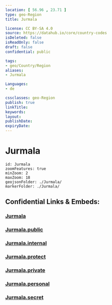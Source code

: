 ```yaml
---
location: [ 56.96 , 23.71 ] 
type: geo-Region
title: Jurmala

license: CC BY-SA 4.0
source: https://datahub.io/core/country-codes
isDeleted: false
isReadOnly: false
draft: false
confidential: public

tags:
- geo/Country/Region
aliases:
- Jurmala

Languages:
- de

cssclasses: geo-Region
publish: true
linkTitle: 
keywords: 
layout: 
publishDate: 
expiryDate: 
---
```


# Jurmala

```leaflet
id: Jurmala
zoomFeatures: true 
minZoom: 2 
maxZoom: 18
geojsonFolder: ./Jurmala/
markerFolder: ./Jurmala/
```


## Confidential Links & Embeds: 

### [Jurmala](/_Standards/Earth/Continent/Europe/Europe~North/Latvia/Counties/Jurmala.md) 

### [Jurmala.public](/_public/Earth/Continent/Europe/Europe~North/Latvia/Counties/Jurmala.public.md) 

### [Jurmala.internal](/_internal/Earth/Continent/Europe/Europe~North/Latvia/Counties/Jurmala.internal.md) 

### [Jurmala.protect](/_protect/Earth/Continent/Europe/Europe~North/Latvia/Counties/Jurmala.protect.md) 

### [Jurmala.private](/_private/Earth/Continent/Europe/Europe~North/Latvia/Counties/Jurmala.private.md) 

### [Jurmala.personal](/_personal/Earth/Continent/Europe/Europe~North/Latvia/Counties/Jurmala.personal.md) 

### [Jurmala.secret](/_secret/Earth/Continent/Europe/Europe~North/Latvia/Counties/Jurmala.secret.md)

